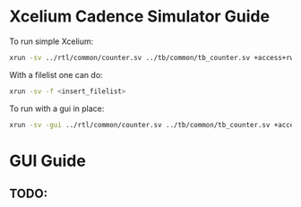 # Xcelium Cadence Simulator Guide

To run simple Xcelium:

```bash
xrun -sv ../rtl/common/counter.sv ../tb/common/tb_counter.sv +access+rw
```

With a filelist one can do:

```bash
xrun -sv -f <insert_filelist>
```

To run with a gui in place:

```bash
xrun -sv -gui ../rtl/common/counter.sv ../tb/common/tb_counter.sv +access+rw
```

# GUI Guide

## TODO:
